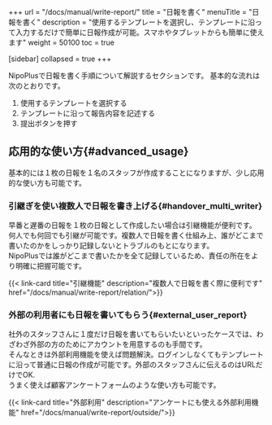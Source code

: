 +++
url = "/docs/manual/write-report/"
title = "日報を書く"
menuTitle = "日報を書く"
description = "使用するテンプレートを選択し、テンプレートに沿って入力するだけで簡単に日報作成が可能。スマホやタブレットからも簡単に使えます"
weight = 50100
toc = true

[sidebar]
collapsed = true
+++

NipoPlusで日報を書く手順について解説するセクションです。
基本的な流れは次のとおりです。

1. 使用するテンプレートを選択する
2. テンプレートに沿って報告内容を記述する
3. 提出ボタンを押す

## 応用的な使い方{#advanced_usage}

基本的には１枚の日報を１名のスタッフが作成することになりますが、少し応用的な使い方も可能です。

### 引継ぎを使い複数人で日報を書き上げる{#handover_multi_writer}

早番と遅番の日報を１枚の日報として作成したい場合は引継機能が便利です。  
何人でも何回でも引継が可能です。複数人で日報を書く仕組み上、誰がどこまで書いたのかをしっかり記録しないとトラブルのもとになります。  
NipoPlusでは誰がどこまで書いたかを全て記録しているため、責任の所在をより明確に把握可能です。

{{< link-card title="引継機能"  description="複数人で日報を書く際に便利です" href="/docs/manual/write-report/relation/">}}

### 外部の利用者にも日報を書いてもらう{#external_user_report}

社外のスタッフさんに１度だけ日報を書いてもらいたいといったケースでは、わざわざ外部の方のためにアカウントを用意するのも手間です。  
そんなときは外部利用機能を使えば問題解決。ログインしなくてもテンプレートに沿って普通に日報の作成が可能です。外部のスタッフさんに伝えるのはURLだけでOK.  
うまく使えば顧客アンケートフォームのような使い方も可能です。

{{< link-card title="外部利用"  description="アンケートにも使える外部利用機能" href="/docs/manual/write-report/outside/">}}
